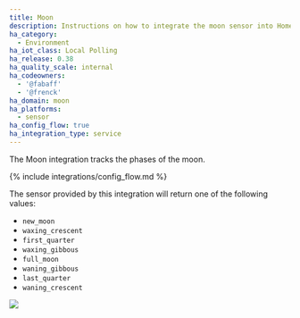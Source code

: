 ```yaml
---
title: Moon
description: Instructions on how to integrate the moon sensor into Home Assistant.
ha_category:
  - Environment
ha_iot_class: Local Polling
ha_release: 0.38
ha_quality_scale: internal
ha_codeowners:
  - '@fabaff'
  - '@frenck'
ha_domain: moon
ha_platforms:
  - sensor
ha_config_flow: true
ha_integration_type: service
---
```


The Moon integration tracks the phases of the moon.

{% include integrations/config_flow.md %}

The sensor provided by this integration will return one of the following values:

- `new_moon`
- `waxing_crescent`
- `first_quarter`
- `waxing_gibbous`
- `full_moon`
- `waning_gibbous`
- `last_quarter`
- `waning_crescent`

<p class='img'>
<img src='/images/screenshots/more-info-dialog-moon.png' />
</p>
